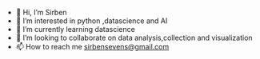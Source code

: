 - 👋 Hi, I’m Sirben
- 👀 I’m interested in python ,datascience and AI
- 🌱 I’m currently learning datascience
- 💞️ I’m looking to collaborate on data analysis,collection and visualization
- 📫 How to reach me sirbensevens@gmail.com

<!---
Sirbensevens/Sirbensevens is a ✨ special ✨ repository because its `README.md` (this file) appears on your GitHub profile.
You can click the Preview link to take a look at your changes.
--->
